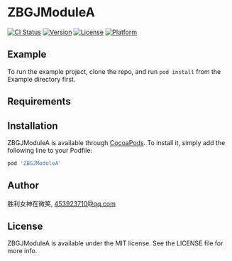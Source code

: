 # ZBGJModuleA

[![CI Status](https://img.shields.io/travis/胜利女神在微笑/ZBGJModuleA.svg?style=flat)](https://travis-ci.org/胜利女神在微笑/ZBGJModuleA)
[![Version](https://img.shields.io/cocoapods/v/ZBGJModuleA.svg?style=flat)](https://cocoapods.org/pods/ZBGJModuleA)
[![License](https://img.shields.io/cocoapods/l/ZBGJModuleA.svg?style=flat)](https://cocoapods.org/pods/ZBGJModuleA)
[![Platform](https://img.shields.io/cocoapods/p/ZBGJModuleA.svg?style=flat)](https://cocoapods.org/pods/ZBGJModuleA)

## Example

To run the example project, clone the repo, and run `pod install` from the Example directory first.

## Requirements

## Installation

ZBGJModuleA is available through [CocoaPods](https://cocoapods.org). To install
it, simply add the following line to your Podfile:

```ruby
pod 'ZBGJModuleA'
```

## Author

胜利女神在微笑, 453923710@qq.com

## License

ZBGJModuleA is available under the MIT license. See the LICENSE file for more info.
